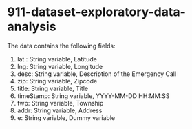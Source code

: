 # 911-dataset-exploratory-data-analysis

The data contains the following fields:

1) lat : String variable, Latitude
2) lng: String variable, Longitude
3) desc: String variable, Description of the Emergency Call
4) zip: String variable, Zipcode
5) title: String variable, Title
6) timeStamp: String variable, YYYY-MM-DD HH:MM:SS
7) twp: String variable, Township
8) addr: String variable, Address
9) e: String variable, Dummy variable
